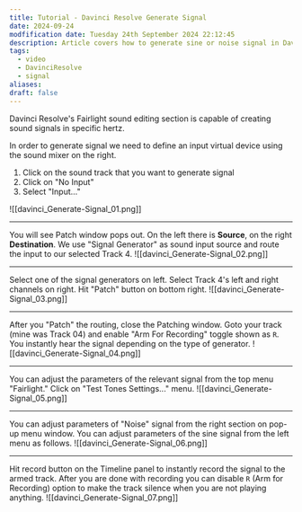 ```yaml
---
title: Tutorial - Davinci Resolve Generate Signal
date: 2024-09-24
modfification date: Tuesday 24th September 2024 22:12:45
description: Article covers how to generate sine or noise signal in Davinci Resolve Fairlight
tags:
  - video
  - DavinciResolve
  - signal
aliases: 
draft: false
---
```

Davinci Resolve's Fairlight sound editing section is capable of creating sound signals in specific hertz. 

In order to generate signal we need to define an input virtual device using the sound mixer on the right.
1. Click on the sound track that you want to generate signal
2. Click on "No Input"
3. Select "Input..."

![[davinci_Generate-Signal_01.png]]

---

You will see Patch window pops out. On the left there is **Source**, on the right **Destination**. We use "Signal Generator" as sound input source and route the input to our selected Track 4.
![[davinci_Generate-Signal_02.png]]

---

Select one of the signal generators on left. 
Select Track 4's left and right channels on right.
Hit "Patch" button on bottom right.
![[davinci_Generate-Signal_03.png]]

---

After you "Patch" the routing, close the Patching window. Goto your track (mine was Track 04) and enable "Arm For Recording" toggle shown as `R`. You instantly hear the signal depending on the type of generator. 
![[davinci_Generate-Signal_04.png]]

---

You can adjust the parameters of the relevant signal from the top menu "Fairlight." Click on "Test Tones Settings..." menu.
![[davinci_Generate-Signal_05.png]]

---

You can adjust parameters of "Noise" signal from the right section on pop-up menu window. You can adjust parameters of the sine signal from the left menu as follows.
![[davinci_Generate-Signal_06.png]]

----

Hit record button on the Timeline panel to instantly record the signal to the armed track. After you are done with recording you can disable `R`  (Arm for Recording) option to make the track silence when you are not playing anything.
![[davinci_Generate-Signal_07.png]]
